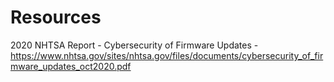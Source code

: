 # Resources

2020 NHTSA Report - Cybersecurity of Firmware Updates - https://www.nhtsa.gov/sites/nhtsa.gov/files/documents/cybersecurity_of_firmware_updates_oct2020.pdf
